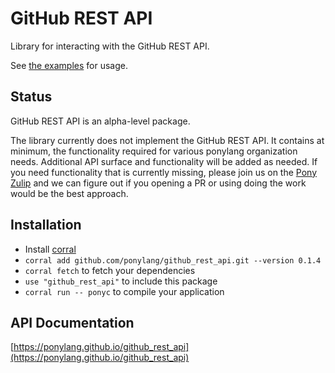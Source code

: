# GitHub REST API

Library for interacting with the GitHub REST API.

See [the examples](examples) for usage.

## Status

GitHub REST API is an alpha-level package.

The library currently does not implement the GitHub REST API. It contains at minimum, the functionality required for various ponylang organization needs.
Additional API surface and functionality will be added as needed. If you need functionality that is currently missing, please join us on the [Pony Zulip](https://ponylang.zulipchat.com/) and we can figure out if you opening a PR or using doing the work would be the best approach.

## Installation

* Install [corral](https://github.com/ponylang/corral)
* `corral add github.com/ponylang/github_rest_api.git --version 0.1.4`
* `corral fetch` to fetch your dependencies
* `use "github_rest_api"` to include this package
* `corral run -- ponyc` to compile your application

## API Documentation

[https://ponylang.github.io/github_rest_api](https://ponylang.github.io/github_rest_api)
